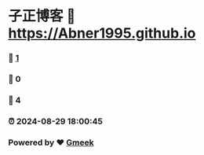# 子正博客 :link: https://Abner1995.github.io 
### :page_facing_up: [1](https://Abner1995.github.io/tag.html) 
### :speech_balloon: 0 
### :hibiscus: 4 
### :alarm_clock: 2024-08-29 18:00:45 
### Powered by :heart: [Gmeek](https://github.com/Meekdai/Gmeek)
